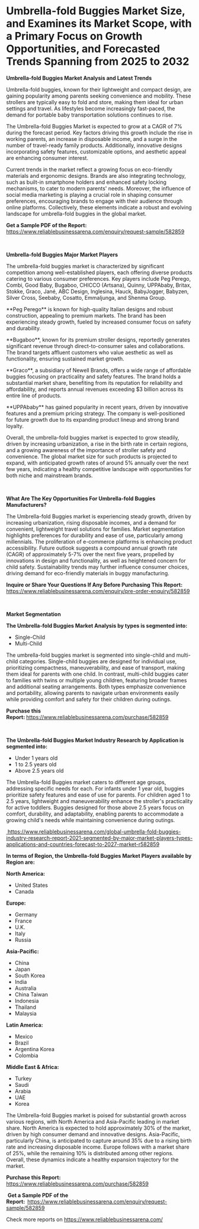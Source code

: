 <p><h1>Umbrella-fold Buggies Market Size, and Examines its Market Scope, with a Primary Focus on Growth Opportunities, and Forecasted Trends Spanning from 2025 to 2032</h1></p><p><strong>Umbrella-fold Buggies Market Analysis and Latest Trends</strong></p>
<p><p>Umbrella-fold buggies, known for their lightweight and compact design, are gaining popularity among parents seeking convenience and mobility. These strollers are typically easy to fold and store, making them ideal for urban settings and travel. As lifestyles become increasingly fast-paced, the demand for portable baby transportation solutions continues to rise.</p><p>The Umbrella-fold Buggies Market is expected to grow at a CAGR of 7% during the forecast period. Key factors driving this growth include the rise in working parents, an increase in disposable income, and a surge in the number of travel-ready family products. Additionally, innovative designs incorporating safety features, customizable options, and aesthetic appeal are enhancing consumer interest.</p><p>Current trends in the market reflect a growing focus on eco-friendly materials and ergonomic designs. Brands are also integrating technology, such as built-in smartphone holders and enhanced safety locking mechanisms, to cater to modern parents' needs. Moreover, the influence of social media marketing is playing a crucial role in shaping consumer preferences, encouraging brands to engage with their audience through online platforms. Collectively, these elements indicate a robust and evolving landscape for umbrella-fold buggies in the global market.</p></p>
<p><strong>Get a Sample PDF of the Report:&nbsp;</strong> <a href="https://www.reliablebusinessarena.com/enquiry/request-sample/582859?utm_campaign=2039&utm_medium=2&utm_source=Github&utm_content=ia&utm_term=23032025&utm_id=umbrella-fold-buggies">https://www.reliablebusinessarena.com/enquiry/request-sample/582859</a></p>
<p>&nbsp;</p>
<p><strong>Umbrella-fold Buggies Major Market Players</strong></p>
<p><p>The umbrella-fold buggies market is characterized by significant competition among well-established players, each offering diverse products catering to various consumer preferences. Key players include Peg Perego, Combi, Good Baby, Bugaboo, CHICCO (Artsana), Quinny, UPPAbaby, Britax, Stokke, Graco, Jané, ABC Design, Inglesina, Hauck, BabyJogger, Babyzen, Silver Cross, Seebaby, Cosatto, Emmaljunga, and Shenma Group.</p><p>**Peg Perego** is known for high-quality Italian designs and robust construction, appealing to premium markets. The brand has been experiencing steady growth, fueled by increased consumer focus on safety and durability. </p><p>**Bugaboo**, known for its premium stroller designs, reportedly generates significant revenue through direct-to-consumer sales and collaborations. The brand targets affluent customers who value aesthetic as well as functionality, ensuring sustained market growth.</p><p>**Graco**, a subsidiary of Newell Brands, offers a wide range of affordable buggies focusing on practicality and safety features. The brand holds a substantial market share, benefiting from its reputation for reliability and affordability, and reports annual revenues exceeding $3 billion across its entire line of products.</p><p>**UPPAbaby** has gained popularity in recent years, driven by innovative features and a premium pricing strategy. The company is well-positioned for future growth due to its expanding product lineup and strong brand loyalty.</p><p>Overall, the umbrella-fold buggies market is expected to grow steadily, driven by increasing urbanization, a rise in the birth rate in certain regions, and a growing awareness of the importance of stroller safety and convenience. The global market size for such products is projected to expand, with anticipated growth rates of around 5% annually over the next few years, indicating a healthy competitive landscape with opportunities for both niche and mainstream brands.</p></p>
<p>&nbsp;</p>
<p><strong>What Are The Key Opportunities For Umbrella-fold Buggies Manufacturers?</strong></p>
<p><p>The Umbrella-fold Buggies market is experiencing steady growth, driven by increasing urbanization, rising disposable incomes, and a demand for convenient, lightweight travel solutions for families. Market segmentation highlights preferences for durability and ease of use, particularly among millennials. The proliferation of e-commerce platforms is enhancing product accessibility. Future outlook suggests a compound annual growth rate (CAGR) of approximately 5-7% over the next five years, propelled by innovations in design and functionality, as well as heightened concern for child safety. Sustainability trends may further influence consumer choices, driving demand for eco-friendly materials in buggy manufacturing.</p></p>
<p><strong>Inquire or Share Your Questions If Any Before Purchasing This Report:</strong> <a href="https://www.reliablebusinessarena.com/enquiry/pre-order-enquiry/582859?utm_campaign=2039&utm_medium=2&utm_source=Github&utm_content=ia&utm_term=23032025&utm_id=umbrella-fold-buggies">https://www.reliablebusinessarena.com/enquiry/pre-order-enquiry/582859</a></p>
<p>&nbsp;</p>
<p><strong>Market Segmentation</strong></p>
<p><strong>The Umbrella-fold Buggies Market Analysis by types is segmented into:</strong></p>
<p><ul><li>Single-Child</li><li>Multi-Child</li></ul></p>
<p><p>The umbrella-fold buggies market is segmented into single-child and multi-child categories. Single-child buggies are designed for individual use, prioritizing compactness, maneuverability, and ease of transport, making them ideal for parents with one child. In contrast, multi-child buggies cater to families with twins or multiple young children, featuring broader frames and additional seating arrangements. Both types emphasize convenience and portability, allowing parents to navigate urban environments easily while providing comfort and safety for their children during outings.</p></p>
<p><strong>Purchase this Report:&nbsp;</strong><a href="https://www.reliablebusinessarena.com/purchase/582859?utm_campaign=2039&utm_medium=2&utm_source=Github&utm_content=ia&utm_term=23032025&utm_id=umbrella-fold-buggies">https://www.reliablebusinessarena.com/purchase/582859</a></p>
<p>&nbsp;</p>
<p><strong>The Umbrella-fold Buggies Market Industry Research by Application is segmented into:</strong></p>
<p><ul><li>Under 1 years old</li><li>1 to 2.5 years old</li><li>Above 2.5 years old</li></ul></p>
<p><p>The Umbrella-fold Buggies market caters to different age groups, addressing specific needs for each. For infants under 1 year old, buggies prioritize safety features and ease of use for parents. For children aged 1 to 2.5 years, lightweight and maneuverability enhance the stroller's practicality for active toddlers. Buggies designed for those above 2.5 years focus on comfort, durability, and adaptability, enabling parents to accommodate a growing child's needs while maintaining convenience during outings.</p></p>
<p><a href="https://www.reliablebusinessarena.com/global-umbrella-fold-buggies-industry-research-report-2021-segmented-by-major-market-players-types-applications-and-countries-forecast-to-2027-market-r582859?utm_campaign=2039&utm_medium=2&utm_source=Github&utm_content=ia&utm_term=23032025&utm_id=umbrella-fold-buggies">&nbsp;https://www.reliablebusinessarena.com/global-umbrella-fold-buggies-industry-research-report-2021-segmented-by-major-market-players-types-applications-and-countries-forecast-to-2027-market-r582859</a></p>
<p><strong>In terms of Region, the Umbrella-fold Buggies Market Players available by Region are:</strong></p>
<p>
    <p> <strong> North America: </strong>
        <ul>
            <li>United States</li>
            <li>Canada</li>
        </ul>
        </p> 
    <p> <strong> Europe: </strong>
        <ul>
            <li>Germany</li>
            <li>France</li>
            <li>U.K.</li>
            <li>Italy</li>
            <li>Russia</li>
        </ul>
        </p> 
    <p> <strong> Asia-Pacific: </strong>
        <ul>
            <li>China</li>
            <li>Japan</li>
            <li>South Korea</li>
            <li>India</li>
            <li>Australia</li>
            <li>China Taiwan</li>
            <li>Indonesia</li>
            <li>Thailand</li>
            <li>Malaysia</li>
        </ul>
        </p> 
    <p> <strong> Latin America: </strong>
        <ul>
            <li>Mexico</li>
            <li>Brazil</li>
            <li>Argentina Korea</li>
            <li>Colombia</li>
        </ul>
        </p> 
    <p> <strong> Middle East & Africa: </strong>
        <ul>
            <li>Turkey</li>
            <li>Saudi</li>
            <li>Arabia</li>
            <li>UAE</li>
            <li>Korea</li>
        </ul>
    </p>
    </p>
<p><p>The Umbrella-fold Buggies market is poised for substantial growth across various regions, with North America and Asia-Pacific leading in market share. North America is expected to hold approximately 30% of the market, driven by high consumer demand and innovative designs. Asia-Pacific, particularly China, is anticipated to capture around 35% due to a rising birth rate and increasing disposable income. Europe follows with a market share of 25%, while the remaining 10% is distributed among other regions. Overall, these dynamics indicate a healthy expansion trajectory for the market.</p></p>
<p><strong>Purchase this Report: </strong><a href="https://www.reliablebusinessarena.com/purchase/582859?utm_campaign=2039&utm_medium=2&utm_source=Github&utm_content=ia&utm_term=23032025&utm_id=umbrella-fold-buggies">https://www.reliablebusinessarena.com/purchase/582859</a></p>
<p>&nbsp;<strong>Get a Sample PDF of the Report:&nbsp;&nbsp;</strong><a href="https://www.reliablebusinessarena.com/enquiry/request-sample/582859?utm_campaign=2039&utm_medium=2&utm_source=Github&utm_content=ia&utm_term=23032025&utm_id=umbrella-fold-buggies">https://www.reliablebusinessarena.com/enquiry/request-sample/582859</a></p>
<p><strong></strong></p>
<p>Check more reports on <a href="https://www.reliablebusinessarena.com/?utm_campaign=2039&utm_medium=2&utm_source=Github&utm_content=ia&utm_term=23032025&utm_id=umbrella-fold-buggies">https://www.reliablebusinessarena.com/</a></p>